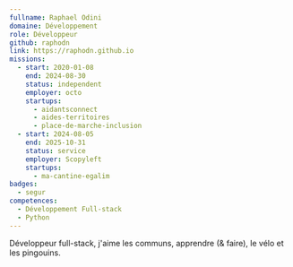 ```yaml
---
fullname: Raphael Odini
domaine: Développement
role: Développeur
github: raphodn
link: https://raphodn.github.io
missions:
  - start: 2020-01-08
    end: 2024-08-30
    status: independent
    employer: octo
    startups:
      - aidantsconnect
      - aides-territoires
      - place-de-marche-inclusion
  - start: 2024-08-05
    end: 2025-10-31
    status: service
    employer: Scopyleft
    startups:
      - ma-cantine-egalim
badges:
  - segur
competences:
  - Développement Full-stack
  - Python
---
```

Développeur full-stack, j'aime les communs, apprendre (& faire), le vélo et les pingouins.
